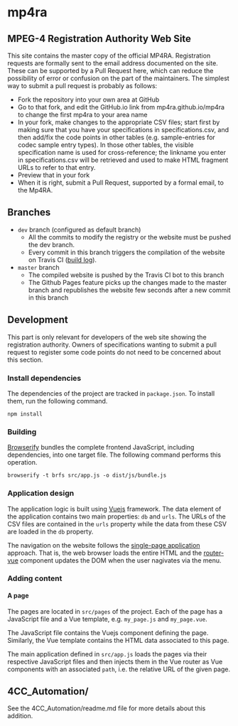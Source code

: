 # mp4ra

## MPEG-4 Registration Authority Web Site

This site contains the master copy of the official MP4RA.
Registration requests are formally sent to the email address documented on the site. These can be supported by a Pull Request here, which can reduce the possibility of error or confusion on the part of the maintainers.
The simplest way to submit a pull request is probably as follows:
* Fork the repository into your own area at GitHub
* Go to that fork, and edit the GitHub.io link from mp4ra.github.io/mp4ra to change the first mp4ra to your area name
* In your fork, make changes to the appropriate CSV files; start first by making sure that you have your specifications in specifications.csv, and then add/fix the code points in other tables (e.g. sample-entries for codec sample entry types). In those other tables, the visible specification name is used for cross-reference; the linkname you enter in  specifications.csv will be retrieved and used to make HTML fragment URLs to refer to that entry.
* Preview that in your fork
* When it is right, submit a Pull Request, supported by a formal email, to the Mp4RA.

## Branches

- ``dev`` branch (configured as default branch)
  - All the commits to modify the registry or the website must be pushed the dev branch.
  - Every commit in this branch triggers the compilation of the website on Travis CI ([build log](https://travis-ci.org/github/mp4ra/mp4ra.github.io)).
- ``master`` branch
  - The compiled website is pushed by the Travis CI bot to this branch
  - The Github Pages feature picks up the changes made to the master branch and republishes the website few seconds after a new commit in this branch

## Development

This part is only relevant for developers of the web site showing the registration authority.
Owners of specifications wanting to submit a pull request to register some code points do not
need to be concerned about this section.

### Install dependencies

The dependencies of the project are tracked in `package.json`. To install them,
run the following command.

```
npm install
```

### Building

[Browserify](https://router.vuejs.org/) bundles the complete frontend
JavaScript, including dependencies, into one target file. The following
command performs this operation.

```
browserify -t brfs src/app.js -o dist/js/bundle.js
```

### Application design

The application logic is built using [Vuejs](https://vuejs.org/) framework.
The data element of the application contains two main properties: `db` and `urls`.
The URLs of the CSV files are contained in the `urls` property while the data
from these CSV are loaded in the `db` property.

The navigation on the website follows the [single-page application](https://en.wikipedia.org/wiki/Single-page_application) approach. That is, the web browser loads
the entire HTML and the [router-vue](https://router.vuejs.org/) component
updates the DOM when the user nagivates via the menu.

### Adding content

#### A page

The pages are located in `src/pages` of the project. Each of the page has
a JavaScript file and a Vue template, e.g. `my_page.js` and `my_page.vue`.

The JavaScript file contains the Vuejs component defining the page. Similarly,
the Vue template contains the HTML data associated to this page.

The main application defined in `src/app.js` loads the pages via their
respective JavaScript files and then injects them in the Vue router as
Vue components with an associated `path`, i.e. the relative URL of the given
page.

## 4CC_Automation/

See the 4CC_Automation/readme.md file for more details about this addition.
